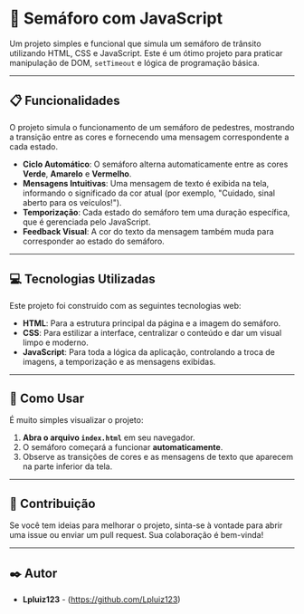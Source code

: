 # 🚦 Semáforo com JavaScript

Um projeto simples e funcional que simula um semáforo de trânsito utilizando HTML, CSS e JavaScript. Este é um ótimo projeto para praticar manipulação de DOM, `setTimeout` e lógica de programação básica.

---

## 📋 Funcionalidades

O projeto simula o funcionamento de um semáforo de pedestres, mostrando a transição entre as cores e fornecendo uma mensagem correspondente a cada estado.

* **Ciclo Automático**: O semáforo alterna automaticamente entre as cores **Verde**, **Amarelo** e **Vermelho**.
* **Mensagens Intuitivas**: Uma mensagem de texto é exibida na tela, informando o significado da cor atual (por exemplo, "Cuidado, sinal aberto para os veículos!").
* **Temporização**: Cada estado do semáforo tem uma duração específica, que é gerenciada pelo JavaScript.
* **Feedback Visual**: A cor do texto da mensagem também muda para corresponder ao estado do semáforo.

---

## 💻 Tecnologias Utilizadas

Este projeto foi construído com as seguintes tecnologias web:

* **HTML**: Para a estrutura principal da página e a imagem do semáforo.
* **CSS**: Para estilizar a interface, centralizar o conteúdo e dar um visual limpo e moderno.
* **JavaScript**: Para toda a lógica da aplicação, controlando a troca de imagens, a temporização e as mensagens exibidas.

---

## 🚀 Como Usar

É muito simples visualizar o projeto:

1.  **Abra o arquivo `index.html`** em seu navegador.
2.  O semáforo começará a funcionar **automaticamente**.
3.  Observe as transições de cores e as mensagens de texto que aparecem na parte inferior da tela.


---

## 🤝 Contribuição

Se você tem ideias para melhorar o projeto, sinta-se à vontade para abrir uma issue ou enviar um pull request. Sua colaboração é bem-vinda!

---

## ✒️ Autor

* **Lpluiz123** - (https://github.com/Lpluiz123)
